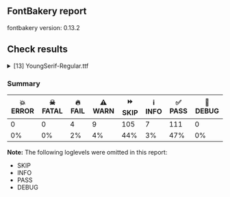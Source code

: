 ## FontBakery report

fontbakery version: 0.13.2







## Check results



<details><summary>[13] YoungSerif-Regular.ttf</summary>
<div>
<details>
    <summary>🔥 <b>FAIL</b> Checking OS/2 usWinAscent & usWinDescent. <a href="https://fontbakery.readthedocs.io/en/stable/fontbakery/checks/universal.html#family-win-ascent-and-descent">family/win_ascent_and_descent</a></summary>
    <div>







* 🔥 **FAIL** <p>OS/2.usWinDescent value should be equal or greater than 295, but got 275 instead</p>
 [code: descent]



</div>
</details>

<details>
    <summary>🔥 <b>FAIL</b> Shapes languages in all GF glyphsets. <a href="https://fontbakery.readthedocs.io/en/stable/fontbakery/checks/googlefonts.html#googlefonts-glyphsets-shape-languages">googlefonts/glyphsets/shape_languages</a></summary>
    <div>







* 🔥 **FAIL** <p>GF_Phonetics_SinoExt glyphset:</p>
<table>
<thead>
<tr>
<th align="left">FAIL messages</th>
<th align="left">Languages</th>
</tr>
</thead>
<tbody>
<tr>
<td align="left">Mandatory orthography codepoints:</td>
<td align="left"></td>
</tr>
<tr>
<td align="left">The following base characters are missing from the font: Ɔ, ɛ, Ɛ, ɔ</td>
<td align="left">bm_Latn (Bambara)</td>
</tr>
<tr>
<td align="left">Mandatory orthography codepoints:</td>
<td align="left"></td>
</tr>
<tr>
<td align="left">The following base characters are missing from the font: ɔ, Ɛ, Ɔ, ɛ</td>
<td align="left">dyu_Latn (Dyula)</td>
</tr>
<tr>
<td align="left">Mandatory orthography codepoints:</td>
<td align="left"></td>
</tr>
<tr>
<td align="left">The following base characters are missing from the font: ɛ, ɔ, Ɔ, Ɛ</td>
<td align="left">fat_Latn (Fanti)</td>
</tr>
<tr>
<td align="left">Mandatory orthography codepoints:</td>
<td align="left"></td>
</tr>
<tr>
<td align="left">The following base characters are missing from the font: Ɗ, ɓ, Ɓ, ɗ, Ƴ, ƴ</td>
<td align="left">ff_Latn (Fulah)</td>
</tr>
<tr>
<td align="left">Mandatory orthography codepoints:</td>
<td align="left"></td>
</tr>
<tr>
<td align="left">The following base characters are missing from the font: ƴ, ƙ, Ɓ, Ƙ, ɓ, Ƴ, Ɗ, ɗ</td>
<td align="left">ha_Latn (Hausa)</td>
</tr>
<tr>
<td align="left">Mandatory orthography codepoints:</td>
<td align="left"></td>
</tr>
<tr>
<td align="left">The following base characters are missing from the font: Ɔ, Ɛ, ɛ, ɔ</td>
<td align="left">tw_akuapem_Latn (Akuapem Twi)</td>
</tr>
</tbody>
</table>
 [code: failed-language-shaping]



* ⚠️ **WARN** <p>GF_Phonetics_SinoExt glyphset:</p>
<table>
<thead>
<tr>
<th align="left">WARN messages</th>
<th align="left">Languages</th>
</tr>
</thead>
<tbody>
<tr>
<td align="left">Auxiliary orthography codepoints:</td>
<td align="left"></td>
</tr>
<tr>
<td align="left">The following auxiliary characters are missing from the font: Ǥ</td>
<td align="left"></td>
</tr>
<tr>
<td align="left">The following auxiliary characters are missing from the font: Ʒ</td>
<td align="left"></td>
</tr>
<tr>
<td align="left">The following auxiliary characters are missing from the font: Ǯ</td>
<td align="left"></td>
</tr>
<tr>
<td align="left">The following auxiliary characters are missing from the font: ǥ</td>
<td align="left"></td>
</tr>
<tr>
<td align="left">The following auxiliary characters are missing from the font: ʒ</td>
<td align="left"></td>
</tr>
<tr>
<td align="left">The following auxiliary characters are missing from the font: ǯ</td>
<td align="left">fi_Latn (Finnish)</td>
</tr>
<tr>
<td align="left">Auxiliary orthography codepoints:</td>
<td align="left"></td>
</tr>
<tr>
<td align="left">The following auxiliary characters are missing from the font: ɛ</td>
<td align="left"></td>
</tr>
<tr>
<td align="left">The following auxiliary characters are missing from the font: Ɛ</td>
<td align="left"></td>
</tr>
<tr>
<td align="left">The following auxiliary characters are missing from the font: ɵ</td>
<td align="left"></td>
</tr>
<tr>
<td align="left">The following auxiliary characters are missing from the font: Ɵ</td>
<td align="left">ig_Latn (Igbo)</td>
</tr>
</tbody>
</table>
 [code: warning-language-shaping]



</div>
</details>

<details>
    <summary>🔥 <b>FAIL</b> Ensure dotted circle glyph is present and can attach marks. <a href="https://fontbakery.readthedocs.io/en/stable/fontbakery/checks/universal.html#dotted-circle">dotted_circle</a></summary>
    <div>







* 🔥 **FAIL** <p>The following glyphs could not be attached to the dotted circle glyph:</p>
<pre><code>- uni031B

- uni0328
</code></pre>
 [code: unattached-dotted-circle-marks]



</div>
</details>

<details>
    <summary>🔥 <b>FAIL</b> Check if the vertical metrics of a family are similar to the same family hosted on Google Fonts. <a href="https://fontbakery.readthedocs.io/en/stable/fontbakery/checks/googlefonts.html#googlefonts-vertical-metrics-regressions">googlefonts/vertical_metrics_regressions</a></summary>
    <div>







* 🔥 **FAIL** <p>Young Serif Regular: OS/2 sTypoAscender is 930 when it should be 1046</p>
 [code: bad-typo-ascender]



* 🔥 **FAIL** <p>Young Serif Regular: OS/2 sTypoDescender is -275 when it should be -366</p>
 [code: bad-typo-descender]



* 🔥 **FAIL** <p>Young Serif Regular: hhea Ascender is 930 when it should be 1046</p>
 [code: bad-hhea-ascender]



* 🔥 **FAIL** <p>Young Serif Regular: hhea Descender is -275 when it should be -366</p>
 [code: bad-hhea-descender]



</div>
</details>

<details>
    <summary>⚠️ <b>WARN</b> Check if each glyph has the recommended amount of contours. <a href="https://fontbakery.readthedocs.io/en/stable/fontbakery/checks/universal.html#contour-count">contour_count</a></summary>
    <div>







* ⚠️ **WARN** <p>This check inspects the glyph outlines and detects the total number of contours in each of them. The expected values are infered from the typical ammounts of contours observed in a large collection of reference font families. The divergences listed below may simply indicate a significantly different design on some of your glyphs. On the other hand, some of these may flag actual bugs in the font such as glyphs mapped to an incorrect codepoint. Please consider reviewing the design and codepoint assignment of these to make sure they are correct.</p>
<p>The following glyphs do not have the recommended number of contours:</p>
<pre><code>- Glyph name: aogonek	Contours detected: 3	Expected: 2

- Glyph name: eogonek	Contours detected: 3	Expected: 2

- Glyph name: Uogonek	Contours detected: 2	Expected: 1

- Glyph name: uogonek	Contours detected: 2	Expected: 1

- Glyph name: ohorn	Contours detected: 3	Expected: 2

- Glyph name: uhorn	Contours detected: 2	Expected: 1

- Glyph name: uni01EA	Contours detected: 3	Expected: 2

- Glyph name: uni01EB	Contours detected: 3	Expected: 2

- Glyph name: uni1E08	Contours detected: 3	Expected: 2

- Glyph name: uni1E09	Contours detected: 3	Expected: 2

- Glyph name: uni1E1C	Contours detected: 3	Expected: 2

- Glyph name: uni1E1D	Contours detected: 4	Expected: 3

- Glyph name: uni1EDB	Contours detected: 4	Expected: 3

- Glyph name: uni1EDD	Contours detected: 4	Expected: 3

- Glyph name: uni1EDF	Contours detected: 4	Expected: 3

- Glyph name: uni1EE1	Contours detected: 4	Expected: 3

- Glyph name: uni1EE3	Contours detected: 4	Expected: 3

- Glyph name: uni1EE9	Contours detected: 3	Expected: 2

- Glyph name: uni1EEB	Contours detected: 3	Expected: 2

- Glyph name: uni1EED	Contours detected: 3	Expected: 2

- Glyph name: uni1EEF	Contours detected: 3	Expected: 2

- Glyph name: uni1EF1	Contours detected: 3	Expected: 2

- Glyph name: uni203D	Contours detected: 3	Expected: 2

- Glyph name: colonmonetary	Contours detected: 2	Expected: 1 or 3

- Glyph name: uniFFFC	Contours detected: 8	Expected: 22

- Glyph name: Uogonek	Contours detected: 2	Expected: 1

- Glyph name: aogonek	Contours detected: 3	Expected: 2

- Glyph name: colonmonetary	Contours detected: 2	Expected: 1 or 3

- Glyph name: eogonek	Contours detected: 3	Expected: 2

- Glyph name: ohorn	Contours detected: 3	Expected: 2

- Glyph name: uhorn	Contours detected: 2	Expected: 1

- Glyph name: uni1E08	Contours detected: 3	Expected: 2

- Glyph name: uni1E09	Contours detected: 3	Expected: 2

- Glyph name: uni1E1C	Contours detected: 3	Expected: 2

- Glyph name: uni1E1D	Contours detected: 4	Expected: 3

- Glyph name: uni1EDB	Contours detected: 4	Expected: 3

- Glyph name: uni1EDD	Contours detected: 4	Expected: 3

- Glyph name: uni1EDF	Contours detected: 4	Expected: 3

- Glyph name: uni1EE1	Contours detected: 4	Expected: 3

- Glyph name: uni1EE3	Contours detected: 4	Expected: 3

- Glyph name: uni1EE9	Contours detected: 3	Expected: 2

- Glyph name: uni1EEB	Contours detected: 3	Expected: 2

- Glyph name: uni1EED	Contours detected: 3	Expected: 2

- Glyph name: uni1EEF	Contours detected: 3	Expected: 2

- Glyph name: uni1EF1	Contours detected: 3	Expected: 2

- Glyph name: uni203D	Contours detected: 3	Expected: 2

- Glyph name: uniFFFC	Contours detected: 8	Expected: 22

- Glyph name: uogonek	Contours detected: 2	Expected: 1
</code></pre>
 [code: contour-count]



</div>
</details>

<details>
    <summary>⚠️ <b>WARN</b> Does the font contain a soft hyphen? <a href="https://fontbakery.readthedocs.io/en/stable/fontbakery/checks/universal.html#soft-hyphen">soft_hyphen</a></summary>
    <div>







* ⚠️ **WARN** <p>This font has a 'Soft Hyphen' character.</p>
 [code: softhyphen]



</div>
</details>

<details>
    <summary>⚠️ <b>WARN</b> Check font contains no unreachable glyphs <a href="https://fontbakery.readthedocs.io/en/stable/fontbakery/checks/universal.html#unreachable-glyphs">unreachable_glyphs</a></summary>
    <div>







* ⚠️ **WARN** <p>The following glyphs could not be reached by codepoint or substitution rules:</p>
<pre><code>- uni2070.zero

- uni2080.zero

- zero.osf.zero
</code></pre>
 [code: unreachable-glyphs]



</div>
</details>

<details>
    <summary>⚠️ <b>WARN</b> Validate size, and resolution of article images, and ensure article page has minimum length and includes visual assets. <a href="https://fontbakery.readthedocs.io/en/stable/fontbakery/checks/googlefonts.html#googlefonts-article-images">googlefonts/article/images</a></summary>
    <div>







* ⚠️ **WARN** <p>Family metadata at fonts/ttf does not have an article.</p>
 [code: lacks-article]



</div>
</details>

<details>
    <summary>⚠️ <b>WARN</b> Check for codepoints not covered by METADATA subsets. <a href="https://fontbakery.readthedocs.io/en/stable/fontbakery/checks/googlefonts.html#googlefonts-metadata-unreachable-subsetting">googlefonts/metadata/unreachable_subsetting</a></summary>
    <div>







* ⚠️ **WARN** <p>The following codepoints supported by the font are not covered by
any subsets defined in the font's metadata file, and will never
be served. You can solve this by either manually adding additional
subset declarations to METADATA.pb, or by editing the glyphset
definitions.</p>
<ul>
<li>U+02D8 BREVE: try adding one of: canadian-aboriginal, yi</li>
<li>U+02D9 DOT ABOVE: try adding one of: canadian-aboriginal, yi</li>
<li>U+02DB OGONEK: try adding one of: canadian-aboriginal, yi</li>
<li>U+0302 COMBINING CIRCUMFLEX ACCENT: try adding one of: tifinagh, math, coptic, cherokee</li>
<li>U+0306 COMBINING BREVE: try adding one of: tifinagh, old-permic</li>
<li>U+0307 COMBINING DOT ABOVE: try adding one of: old-permic, hebrew, tai-le, tifinagh, canadian-aboriginal, math, duployan, coptic, syriac, malayalam, todhri</li>
<li>U+030A COMBINING RING ABOVE: try adding one of: syriac, duployan</li>
<li>U+030B COMBINING DOUBLE ACUTE ACCENT: try adding one of: osage, cherokee</li>
<li>U+030C COMBINING CARON: try adding one of: tai-le, cherokee</li>
<li>U+030F COMBINING DOUBLE GRAVE ACCENT: not included in any glyphset definition</li>
<li>U+0311 COMBINING INVERTED BREVE: try adding one of: todhri, coptic</li>
<li>U+0312 COMBINING TURNED COMMA ABOVE: try adding math</li>
<li>U+031B COMBINING HORN: not included in any glyphset definition</li>
<li>U+0324 COMBINING DIAERESIS BELOW: try adding one of: syriac, duployan, cherokee</li>
<li>U+0326 COMBINING COMMA BELOW: try adding math</li>
<li>U+0327 COMBINING CEDILLA: try adding math</li>
<li>U+0328 COMBINING OGONEK: not included in any glyphset definition</li>
<li>U+032E COMBINING BREVE BELOW: try adding syriac</li>
<li>U+0330 COMBINING TILDE BELOW: try adding one of: syriac, math, cherokee</li>
<li>U+0331 COMBINING MACRON BELOW: try adding one of: thai, caucasian-albanian, sunuwar, gothic, cherokee, tifinagh, syriac</li>
<li>U+0394 GREEK CAPITAL LETTER DELTA: try adding one of: elbasan, math, greek</li>
<li>U+03A9 GREEK CAPITAL LETTER OMEGA: try adding one of: elbasan, math, greek</li>
<li>U+03BC GREEK SMALL LETTER MU: try adding one of: math, greek</li>
<li>U+03C0 GREEK SMALL LETTER PI: try adding one of: math, greek, yi</li>
<li>U+0E3F THAI CURRENCY SYMBOL BAHT: try adding thai</li>
<li>U+2007 FIGURE SPACE: try adding symbols2</li>
<li>U+2008 PUNCTUATION SPACE: try adding symbols2</li>
<li>U+200A HAIR SPACE: try adding symbols2</li>
<li>U+2010 HYPHEN: try adding one of: armenian, hebrew, syloti-nagri, sundanese, lisu, coptic, kayah-li, sora-sompeng, yi, kaithi, arabic, kharoshthi, cham</li>
<li>U+2012 FIGURE DASH: not included in any glyphset definition</li>
<li>U+2015 HORIZONTAL BAR: try adding adlam</li>
<li>U+2021 DOUBLE DAGGER: try adding adlam</li>
<li>U+2030 PER MILLE SIGN: try adding adlam</li>
<li>U+203D INTERROBANG: not included in any glyphset definition</li>
<li>U+2042 ASTERISM: not included in any glyphset definition</li>
<li>U+2048 QUESTION EXCLAMATION MARK: try adding mongolian</li>
<li>U+2070 SUPERSCRIPT ZERO: try adding math</li>
<li>U+2074 SUPERSCRIPT FOUR: try adding math</li>
<li>U+2075 SUPERSCRIPT FIVE: try adding math</li>
<li>U+2076 SUPERSCRIPT SIX: try adding math</li>
<li>U+2077 SUPERSCRIPT SEVEN: try adding math</li>
<li>U+2078 SUPERSCRIPT EIGHT: try adding math</li>
<li>U+2079 SUPERSCRIPT NINE: try adding math</li>
<li>U+2080 SUBSCRIPT ZERO: try adding math</li>
<li>U+2081 SUBSCRIPT ONE: try adding math</li>
<li>U+2082 SUBSCRIPT TWO: try adding math</li>
<li>U+2083 SUBSCRIPT THREE: try adding math</li>
<li>U+2084 SUBSCRIPT FOUR: try adding math</li>
<li>U+2085 SUBSCRIPT FIVE: try adding math</li>
<li>U+2086 SUBSCRIPT SIX: try adding math</li>
<li>U+2087 SUBSCRIPT SEVEN: try adding math</li>
<li>U+2088 SUBSCRIPT EIGHT: try adding math</li>
<li>U+2089 SUBSCRIPT NINE: try adding math</li>
<li>U+2105 CARE OF: try adding math</li>
<li>U+2106 CADA UNA: try adding math</li>
<li>U+2126 OHM SIGN: try adding math</li>
<li>U+212E ESTIMATED SYMBOL: try adding math</li>
<li>U+2153 VULGAR FRACTION ONE THIRD: try adding symbols</li>
<li>U+2154 VULGAR FRACTION TWO THIRDS: try adding symbols</li>
<li>U+215B VULGAR FRACTION ONE EIGHTH: try adding symbols</li>
<li>U+215C VULGAR FRACTION THREE EIGHTHS: try adding symbols</li>
<li>U+215D VULGAR FRACTION FIVE EIGHTHS: try adding symbols</li>
<li>U+215E VULGAR FRACTION SEVEN EIGHTHS: try adding symbols</li>
<li>U+2190 LEFTWARDS ARROW: try adding one of: math, symbols</li>
<li>U+2192 RIGHTWARDS ARROW: try adding one of: math, symbols</li>
<li>U+2194 LEFT RIGHT ARROW: try adding one of: math, symbols</li>
<li>U+2195 UP DOWN ARROW: try adding one of: math, symbols</li>
<li>U+2196 NORTH WEST ARROW: try adding one of: math, symbols</li>
<li>U+2197 NORTH EAST ARROW: try adding one of: math, symbols</li>
<li>U+2198 SOUTH EAST ARROW: try adding one of: math, symbols</li>
<li>U+2199 SOUTH WEST ARROW: try adding one of: math, symbols</li>
<li>U+21BA ANTICLOCKWISE OPEN CIRCLE ARROW: try adding math</li>
<li>U+21BB CLOCKWISE OPEN CIRCLE ARROW: try adding math</li>
<li>U+21C4 RIGHTWARDS ARROW OVER LEFTWARDS ARROW: try adding math</li>
<li>U+21C5 UPWARDS ARROW LEFTWARDS OF DOWNWARDS ARROW: try adding math</li>
<li>U+21E7 UPWARDS WHITE ARROW: try adding symbols</li>
<li>U+2202 PARTIAL DIFFERENTIAL: try adding math</li>
<li>U+2205 EMPTY SET: try adding math</li>
<li>U+2206 INCREMENT: try adding math</li>
<li>U+220F N-ARY PRODUCT: try adding math</li>
<li>U+2211 N-ARY SUMMATION: try adding math</li>
<li>U+2219 BULLET OPERATOR: try adding one of: tai-tham, math, yi, symbols</li>
<li>U+221A SQUARE ROOT: try adding math</li>
<li>U+221E INFINITY: try adding math</li>
<li>U+222B INTEGRAL: try adding math</li>
<li>U+2248 ALMOST EQUAL TO: try adding math</li>
<li>U+2260 NOT EQUAL TO: try adding math</li>
<li>U+2264 LESS-THAN OR EQUAL TO: try adding math</li>
<li>U+2265 GREATER-THAN OR EQUAL TO: try adding math</li>
<li>U+2317 VIEWDATA SQUARE: try adding symbols</li>
<li>U+2318 PLACE OF INTEREST SIGN: try adding symbols</li>
<li>U+2325 OPTION KEY: try adding symbols</li>
<li>U+23CE RETURN SYMBOL: try adding symbols</li>
<li>U+23CF EJECT SYMBOL: try adding symbols</li>
<li>U+23E9 BLACK RIGHT-POINTING DOUBLE TRIANGLE: try adding symbols</li>
<li>U+23EA BLACK LEFT-POINTING DOUBLE TRIANGLE: try adding symbols</li>
<li>U+23ED BLACK RIGHT-POINTING DOUBLE TRIANGLE WITH VERTICAL BAR: try adding symbols</li>
<li>U+23EE BLACK LEFT-POINTING DOUBLE TRIANGLE WITH VERTICAL BAR: try adding symbols</li>
<li>U+23F5 BLACK MEDIUM RIGHT-POINTING TRIANGLE: try adding symbols</li>
<li>U+23F8 DOUBLE VERTICAL BAR: try adding symbols</li>
<li>U+23F9 BLACK SQUARE FOR STOP: try adding symbols</li>
<li>U+23FA BLACK CIRCLE FOR RECORD: try adding symbols</li>
<li>U+2460 CIRCLED DIGIT ONE: try adding one of: mongolian, yi, symbols</li>
<li>U+2461 CIRCLED DIGIT TWO: try adding one of: mongolian, yi, symbols</li>
<li>U+2462 CIRCLED DIGIT THREE: try adding one of: mongolian, yi, symbols</li>
<li>U+2463 CIRCLED DIGIT FOUR: try adding one of: mongolian, yi, symbols</li>
<li>U+2464 CIRCLED DIGIT FIVE: try adding one of: mongolian, yi, symbols</li>
<li>U+2465 CIRCLED DIGIT SIX: try adding one of: mongolian, yi, symbols</li>
<li>U+2466 CIRCLED DIGIT SEVEN: try adding one of: mongolian, yi, symbols</li>
<li>U+2467 CIRCLED DIGIT EIGHT: try adding one of: mongolian, yi, symbols</li>
<li>U+2468 CIRCLED DIGIT NINE: try adding one of: mongolian, yi, symbols</li>
<li>U+24B6 CIRCLED LATIN CAPITAL LETTER A: try adding symbols</li>
<li>U+24B7 CIRCLED LATIN CAPITAL LETTER B: try adding symbols</li>
<li>U+24B8 CIRCLED LATIN CAPITAL LETTER C: try adding symbols</li>
<li>U+24B9 CIRCLED LATIN CAPITAL LETTER D: try adding symbols</li>
<li>U+24BA CIRCLED LATIN CAPITAL LETTER E: try adding symbols</li>
<li>U+24BB CIRCLED LATIN CAPITAL LETTER F: try adding symbols</li>
<li>U+24BC CIRCLED LATIN CAPITAL LETTER G: try adding symbols</li>
<li>U+24BD CIRCLED LATIN CAPITAL LETTER H: try adding symbols</li>
<li>U+24BE CIRCLED LATIN CAPITAL LETTER I: try adding symbols</li>
<li>U+24BF CIRCLED LATIN CAPITAL LETTER J: try adding symbols</li>
<li>U+24C0 CIRCLED LATIN CAPITAL LETTER K: try adding symbols</li>
<li>U+24C1 CIRCLED LATIN CAPITAL LETTER L: try adding symbols</li>
<li>U+24C2 CIRCLED LATIN CAPITAL LETTER M: try adding symbols</li>
<li>U+24C3 CIRCLED LATIN CAPITAL LETTER N: try adding symbols</li>
<li>U+24C4 CIRCLED LATIN CAPITAL LETTER O: try adding symbols</li>
<li>U+24C5 CIRCLED LATIN CAPITAL LETTER P: try adding symbols</li>
<li>U+24C6 CIRCLED LATIN CAPITAL LETTER Q: try adding symbols</li>
<li>U+24C7 CIRCLED LATIN CAPITAL LETTER R: try adding symbols</li>
<li>U+24C8 CIRCLED LATIN CAPITAL LETTER S: try adding symbols</li>
<li>U+24C9 CIRCLED LATIN CAPITAL LETTER T: try adding symbols</li>
<li>U+24CA CIRCLED LATIN CAPITAL LETTER U: try adding symbols</li>
<li>U+24CB CIRCLED LATIN CAPITAL LETTER V: try adding symbols</li>
<li>U+24CC CIRCLED LATIN CAPITAL LETTER W: try adding symbols</li>
<li>U+24CD CIRCLED LATIN CAPITAL LETTER X: try adding symbols</li>
<li>U+24CE CIRCLED LATIN CAPITAL LETTER Y: try adding symbols</li>
<li>U+24CF CIRCLED LATIN CAPITAL LETTER Z: try adding symbols</li>
<li>U+24D0 CIRCLED LATIN SMALL LETTER A: try adding symbols</li>
<li>U+24D1 CIRCLED LATIN SMALL LETTER B: try adding symbols</li>
<li>U+24D2 CIRCLED LATIN SMALL LETTER C: try adding symbols</li>
<li>U+24D3 CIRCLED LATIN SMALL LETTER D: try adding symbols</li>
<li>U+24D4 CIRCLED LATIN SMALL LETTER E: try adding symbols</li>
<li>U+24D5 CIRCLED LATIN SMALL LETTER F: try adding symbols</li>
<li>U+24D6 CIRCLED LATIN SMALL LETTER G: try adding symbols</li>
<li>U+24D7 CIRCLED LATIN SMALL LETTER H: try adding symbols</li>
<li>U+24D8 CIRCLED LATIN SMALL LETTER I: try adding symbols</li>
<li>U+24D9 CIRCLED LATIN SMALL LETTER J: try adding symbols</li>
<li>U+24DA CIRCLED LATIN SMALL LETTER K: try adding symbols</li>
<li>U+24DB CIRCLED LATIN SMALL LETTER L: try adding symbols</li>
<li>U+24DC CIRCLED LATIN SMALL LETTER M: try adding symbols</li>
<li>U+24DD CIRCLED LATIN SMALL LETTER N: try adding symbols</li>
<li>U+24DE CIRCLED LATIN SMALL LETTER O: try adding symbols</li>
<li>U+24DF CIRCLED LATIN SMALL LETTER P: try adding symbols</li>
<li>U+24E0 CIRCLED LATIN SMALL LETTER Q: try adding symbols</li>
<li>U+24E1 CIRCLED LATIN SMALL LETTER R: try adding symbols</li>
<li>U+24E2 CIRCLED LATIN SMALL LETTER S: try adding symbols</li>
<li>U+24E3 CIRCLED LATIN SMALL LETTER T: try adding symbols</li>
<li>U+24E4 CIRCLED LATIN SMALL LETTER U: try adding symbols</li>
<li>U+24E5 CIRCLED LATIN SMALL LETTER V: try adding symbols</li>
<li>U+24E6 CIRCLED LATIN SMALL LETTER W: try adding symbols</li>
<li>U+24E7 CIRCLED LATIN SMALL LETTER X: try adding symbols</li>
<li>U+24E8 CIRCLED LATIN SMALL LETTER Y: try adding symbols</li>
<li>U+24E9 CIRCLED LATIN SMALL LETTER Z: try adding symbols</li>
<li>U+24EA CIRCLED DIGIT ZERO: try adding symbols</li>
<li>U+24FF NEGATIVE CIRCLED DIGIT ZERO: try adding symbols</li>
<li>U+25A0 BLACK SQUARE: try adding symbols</li>
<li>U+25A1 WHITE SQUARE: try adding symbols</li>
<li>U+25B2 BLACK UP-POINTING TRIANGLE: try adding symbols</li>
<li>U+25B3 WHITE UP-POINTING TRIANGLE: try adding one of: math, symbols</li>
<li>U+25B6 BLACK RIGHT-POINTING TRIANGLE: try adding symbols</li>
<li>U+25B7 WHITE RIGHT-POINTING TRIANGLE: try adding one of: math, symbols</li>
<li>U+25BC BLACK DOWN-POINTING TRIANGLE: try adding symbols</li>
<li>U+25BD WHITE DOWN-POINTING TRIANGLE: try adding one of: math, symbols</li>
<li>U+25C0 BLACK LEFT-POINTING TRIANGLE: try adding symbols</li>
<li>U+25C1 WHITE LEFT-POINTING TRIANGLE: try adding one of: math, symbols</li>
<li>U+25C6 BLACK DIAMOND: try adding symbols</li>
<li>U+25C7 WHITE DIAMOND: try adding symbols</li>
<li>U+25CA LOZENGE: try adding one of: math, symbols</li>
<li>U+25CB WHITE CIRCLE: try adding symbols</li>
<li>U+25CC DOTTED CIRCLE: try adding one of: miao, balinese, khudawadi, hanifi-rohingya, devanagari, tagalog, thaana, thai, tirhuta, sharada, hebrew, oriya, mahajani, buginese, bassa-vah, warang-citi, batak, adlam, syriac, tai-le, telugu, tai-viet, siddham, kannada, buhid, music, gunjala-gondi, tibetan, tai-tham, math, kaithi, grantha, new-tai-lue, chakma, soyombo, sundanese, canadian-aboriginal, yi, masaram-gondi, sogdian, bengali, gurmukhi, gujarati, lao, tifinagh, zanabazar-square, duployan, kayah-li, cham, psalter-pahlavi, modi, old-permic, malayalam, takri, pahawh-hmong, newa, mandaic, khojki, mende-kikakui, wancho, rejang, coptic, phags-pa, ahom, sinhala, mongolian, elbasan, marchen, limbu, tamil, javanese, nko, osage, dogra, khmer, kharoshthi, symbols, syloti-nagri, meetei-mayek, tagbanwa, hanunoo, bhaiksuki, brahmi, caucasian-albanian, armenian, lepcha, saurashtra, myanmar, manichaean</li>
<li>U+25CF BLACK CIRCLE: try adding symbols</li>
<li>U+2606 WHITE STAR: try adding symbols</li>
<li>U+261A BLACK LEFT POINTING INDEX: try adding symbols</li>
<li>U+261B BLACK RIGHT POINTING INDEX: try adding symbols</li>
<li>U+261C WHITE LEFT POINTING INDEX: try adding symbols</li>
<li>U+261D WHITE UP POINTING INDEX: try adding symbols</li>
<li>U+261E WHITE RIGHT POINTING INDEX: try adding symbols</li>
<li>U+261F WHITE DOWN POINTING INDEX: try adding symbols</li>
<li>U+262F YIN YANG: try adding symbols</li>
<li>U+2639 WHITE FROWNING FACE: try adding symbols</li>
<li>U+263A WHITE SMILING FACE: try adding symbols</li>
<li>U+263B BLACK SMILING FACE: try adding symbols</li>
<li>U+2660 BLACK SPADE SUIT: try adding symbols</li>
<li>U+2663 BLACK CLUB SUIT: try adding symbols</li>
<li>U+2665 BLACK HEART SUIT: try adding symbols</li>
<li>U+2666 BLACK DIAMOND SUIT: try adding symbols</li>
<li>U+2713 CHECK MARK: try adding symbols</li>
<li>U+272F PINWHEEL STAR: try adding symbols</li>
<li>U+2735 EIGHT POINTED PINWHEEL STAR: try adding symbols</li>
<li>U+273F BLACK FLORETTE: try adding symbols</li>
<li>U+2740 WHITE FLORETTE: try adding symbols</li>
<li>U+2766 FLORAL HEART: try adding symbols</li>
<li>U+2776 DINGBAT NEGATIVE CIRCLED DIGIT ONE: try adding symbols</li>
<li>U+2777 DINGBAT NEGATIVE CIRCLED DIGIT TWO: try adding symbols</li>
<li>U+2778 DINGBAT NEGATIVE CIRCLED DIGIT THREE: try adding symbols</li>
<li>U+2779 DINGBAT NEGATIVE CIRCLED DIGIT FOUR: try adding symbols</li>
<li>U+277A DINGBAT NEGATIVE CIRCLED DIGIT FIVE: try adding symbols</li>
<li>U+277B DINGBAT NEGATIVE CIRCLED DIGIT SIX: try adding symbols</li>
<li>U+277C DINGBAT NEGATIVE CIRCLED DIGIT SEVEN: try adding symbols</li>
<li>U+277D DINGBAT NEGATIVE CIRCLED DIGIT EIGHT: try adding symbols</li>
<li>U+277E DINGBAT NEGATIVE CIRCLED DIGIT NINE: try adding symbols</li>
<li>U+2B1B BLACK LARGE SQUARE: try adding symbols</li>
<li>U+2B1C WHITE LARGE SQUARE: try adding symbols</li>
<li>U+2B98 THREE-D TOP-LIGHTED LEFTWARDS EQUILATERAL ARROWHEAD: try adding symbols</li>
<li>U+2B99 THREE-D RIGHT-LIGHTED UPWARDS EQUILATERAL ARROWHEAD: try adding symbols</li>
<li>U+2B9A THREE-D TOP-LIGHTED RIGHTWARDS EQUILATERAL ARROWHEAD: try adding symbols</li>
<li>U+2B9B THREE-D LEFT-LIGHTED DOWNWARDS EQUILATERAL ARROWHEAD: try adding symbols</li>
<li>U+2B9C BLACK LEFTWARDS EQUILATERAL ARROWHEAD: try adding symbols</li>
<li>U+2B9D BLACK UPWARDS EQUILATERAL ARROWHEAD: try adding symbols</li>
<li>U+2B9E BLACK RIGHTWARDS EQUILATERAL ARROWHEAD: try adding symbols</li>
<li>U+2B9F BLACK DOWNWARDS EQUILATERAL ARROWHEAD: try adding symbols</li>
<li>U+E133 : not included in any glyphset definition</li>
<li>U+E134 : not included in any glyphset definition</li>
<li>U+E135 : not included in any glyphset definition</li>
<li>U+FB00 LATIN SMALL LIGATURE FF: not included in any glyphset definition</li>
<li>U+FB01 LATIN SMALL LIGATURE FI: not included in any glyphset definition</li>
<li>U+FB02 LATIN SMALL LIGATURE FL: not included in any glyphset definition</li>
<li>U+FB03 LATIN SMALL LIGATURE FFI: not included in any glyphset definition</li>
<li>U+FB04 LATIN SMALL LIGATURE FFL: not included in any glyphset definition</li>
<li>U+FFFC OBJECT REPLACEMENT CHARACTER: not included in any glyphset definition</li>
<li>U+1F150 NEGATIVE CIRCLED LATIN CAPITAL LETTER A: try adding symbols</li>
<li>U+1F151 NEGATIVE CIRCLED LATIN CAPITAL LETTER B: try adding symbols</li>
<li>U+1F152 NEGATIVE CIRCLED LATIN CAPITAL LETTER C: try adding symbols</li>
<li>U+1F153 NEGATIVE CIRCLED LATIN CAPITAL LETTER D: try adding symbols</li>
<li>U+1F154 NEGATIVE CIRCLED LATIN CAPITAL LETTER E: try adding symbols</li>
<li>U+1F155 NEGATIVE CIRCLED LATIN CAPITAL LETTER F: try adding symbols</li>
<li>U+1F156 NEGATIVE CIRCLED LATIN CAPITAL LETTER G: try adding symbols</li>
<li>U+1F157 NEGATIVE CIRCLED LATIN CAPITAL LETTER H: try adding symbols</li>
<li>U+1F158 NEGATIVE CIRCLED LATIN CAPITAL LETTER I: try adding symbols</li>
<li>U+1F159 NEGATIVE CIRCLED LATIN CAPITAL LETTER J: try adding symbols</li>
<li>U+1F15A NEGATIVE CIRCLED LATIN CAPITAL LETTER K: try adding symbols</li>
<li>U+1F15B NEGATIVE CIRCLED LATIN CAPITAL LETTER L: try adding symbols</li>
<li>U+1F15C NEGATIVE CIRCLED LATIN CAPITAL LETTER M: try adding symbols</li>
<li>U+1F15D NEGATIVE CIRCLED LATIN CAPITAL LETTER N: try adding symbols</li>
<li>U+1F15E NEGATIVE CIRCLED LATIN CAPITAL LETTER O: try adding symbols</li>
<li>U+1F15F NEGATIVE CIRCLED LATIN CAPITAL LETTER P: try adding symbols</li>
<li>U+1F160 NEGATIVE CIRCLED LATIN CAPITAL LETTER Q: try adding symbols</li>
<li>U+1F161 NEGATIVE CIRCLED LATIN CAPITAL LETTER R: try adding symbols</li>
<li>U+1F162 NEGATIVE CIRCLED LATIN CAPITAL LETTER S: try adding symbols</li>
<li>U+1F163 NEGATIVE CIRCLED LATIN CAPITAL LETTER T: try adding symbols</li>
<li>U+1F164 NEGATIVE CIRCLED LATIN CAPITAL LETTER U: try adding symbols</li>
<li>U+1F165 NEGATIVE CIRCLED LATIN CAPITAL LETTER V: try adding symbols</li>
<li>U+1F166 NEGATIVE CIRCLED LATIN CAPITAL LETTER W: try adding symbols</li>
<li>U+1F167 NEGATIVE CIRCLED LATIN CAPITAL LETTER X: try adding symbols</li>
<li>U+1F168 NEGATIVE CIRCLED LATIN CAPITAL LETTER Y: try adding symbols</li>
<li>U+1F169 NEGATIVE CIRCLED LATIN CAPITAL LETTER Z: try adding symbols</li>
<li>U+1F500 TWISTED RIGHTWARDS ARROWS: not included in any glyphset definition</li>
<li>U+1F501 CLOCKWISE RIGHTWARDS AND LEFTWARDS OPEN CIRCLE ARROWS: not included in any glyphset definition</li>
<li>U+1F502 CLOCKWISE RIGHTWARDS AND LEFTWARDS OPEN CIRCLE ARROWS WITH CIRCLED ONE OVERLAY: not included in any glyphset definition</li>
<li>U+1F503 CLOCKWISE DOWNWARDS AND UPWARDS OPEN CIRCLE ARROWS: try adding symbols</li>
<li>U+1F504 ANTICLOCKWISE DOWNWARDS AND UPWARDS OPEN CIRCLE ARROWS: not included in any glyphset definition</li>
<li>U+1F5A2 BLACK UP POINTING BACKHAND INDEX: try adding symbols</li>
<li>U+1F5A3 BLACK DOWN POINTING BACKHAND INDEX: try adding symbols</li>
<li>U+1F7CF HEAVY EIGHT POINTED BLACK STAR: try adding symbols</li>
<li>U+1F7D3 HEAVY TWELVE POINTED BLACK STAR: try adding symbols</li>
<li>U+1F7D4 HEAVY TWELVE POINTED PINWHEEL STAR: try adding symbols</li>
</ul>
<p>Or you can add the above codepoints to one of the subsets supported by the font: <code>cyrillic-ext</code>, <code>latin</code>, <code>latin-ext</code>, <code>vietnamese</code></p>
 [code: unreachable-subsetting]



</div>
</details>

<details>
    <summary>⚠️ <b>WARN</b> Ensure soft_dotted characters lose their dot when combined with marks that replace the dot. <a href="https://fontbakery.readthedocs.io/en/stable/fontbakery/checks/universal.html#soft-dotted">soft_dotted</a></summary>
    <div>







* ⚠️ **WARN** <p>The dot of soft dotted characters used in orthographies <em>must</em> disappear in the following strings: j̑</p>
<p>The dot of soft dotted characters <em>should</em> disappear in other cases, for example: j̉ j̏ j̛̉ j̛̏ j̛̑ j̣̉ j̣̏ j̣̑ j̤̉ j̤̏ j̤̑ j̦̉ j̦̏ j̦̑ j̧̉ j̧̏ j̧̑ j̨̉ j̨̏ j̨̑</p>
 [code: soft-dotted]



</div>
</details>

<details>
    <summary>⚠️ <b>WARN</b> Do any segments have colinear vectors? <a href="https://fontbakery.readthedocs.io/en/stable/fontbakery/checks/universal.html#outline-colinear-vectors">outline_colinear_vectors</a></summary>
    <div>







* ⚠️ **WARN** <p>The following glyphs have colinear vectors:</p>
<pre><code>* dong (U+20AB): L&lt;&lt;370.0,439.0&gt;--&lt;370.0,495.0&gt;&gt; -&gt; L&lt;&lt;370.0,495.0&gt;--&lt;370.0,496.0&gt;&gt;

* u1F5A2 (U+1F5A2): L&lt;&lt;184.0,304.0&gt;--&lt;192.0,276.0&gt;&gt; -&gt; L&lt;&lt;192.0,276.0&gt;--&lt;201.0,243.0&gt;&gt;

* u1F5A2 (U+1F5A2): L&lt;&lt;186.0,239.0&gt;--&lt;177.0,271.0&gt;&gt; -&gt; L&lt;&lt;177.0,271.0&gt;--&lt;169.0,299.0&gt;&gt;

* u1F5A2 (U+1F5A2): L&lt;&lt;209.0,245.0&gt;--&lt;200.0,278.0&gt;&gt; -&gt; L&lt;&lt;200.0,278.0&gt;--&lt;192.0,306.0&gt;&gt;

* u1F5A2 (U+1F5A2): L&lt;&lt;270.0,474.0&gt;--&lt;271.0,471.0&gt;&gt; -&gt; L&lt;&lt;271.0,471.0&gt;--&lt;281.0,447.0&gt;&gt;

* u1F5A2 (U+1F5A2): L&lt;&lt;642.0,415.0&gt;--&lt;645.0,421.0&gt;&gt; -&gt; L&lt;&lt;645.0,421.0&gt;--&lt;650.0,433.0&gt;&gt;

* u1F5A2 (U+1F5A2): L&lt;&lt;643.0,438.0&gt;--&lt;640.0,432.0&gt;&gt; -&gt; L&lt;&lt;640.0,432.0&gt;--&lt;633.0,417.0&gt;&gt;

* u1F5A3 (U+1F5A3): L&lt;&lt;171.0,295.0&gt;--&lt;174.0,301.0&gt;&gt; -&gt; L&lt;&lt;174.0,301.0&gt;--&lt;181.0,316.0&gt;&gt;

* u1F5A3 (U+1F5A3): L&lt;&lt;172.0,318.0&gt;--&lt;169.0,312.0&gt;&gt; -&gt; L&lt;&lt;169.0,312.0&gt;--&lt;164.0,300.0&gt;&gt;

* u1F5A3 (U+1F5A3): L&lt;&lt;544.0,259.0&gt;--&lt;543.0,262.0&gt;&gt; -&gt; L&lt;&lt;543.0,262.0&gt;--&lt;533.0,286.0&gt;&gt;

* u1F5A3 (U+1F5A3): L&lt;&lt;605.0,488.0&gt;--&lt;614.0,455.0&gt;&gt; -&gt; L&lt;&lt;614.0,455.0&gt;--&lt;622.0,427.0&gt;&gt;

* u1F5A3 (U+1F5A3): L&lt;&lt;628.0,494.0&gt;--&lt;637.0,462.0&gt;&gt; -&gt; L&lt;&lt;637.0,462.0&gt;--&lt;645.0,434.0&gt;&gt;

* u1F5A3 (U+1F5A3): L&lt;&lt;630.0,429.0&gt;--&lt;622.0,457.0&gt;&gt; -&gt; L&lt;&lt;622.0,457.0&gt;--&lt;613.0,490.0&gt;&gt;

* u1F7D4 (U+1F7D4): L&lt;&lt;540.0,197.0&gt;--&lt;663.0,191.0&gt;&gt; -&gt; L&lt;&lt;663.0,191.0&gt;--&lt;663.0,191.0&gt;&gt;

* uni20AD (U+20AD): L&lt;&lt;485.0,361.0&gt;--&lt;487.0,361.0&gt;&gt; -&gt; L&lt;&lt;487.0,361.0&gt;--&lt;611.0,363.0&gt;&gt;

* uni261A (U+261A): L&lt;&lt;472.0,484.0&gt;--&lt;448.0,494.0&gt;&gt; -&gt; L&lt;&lt;448.0,494.0&gt;--&lt;445.0,495.0&gt;&gt;

* uni261A (U+261A): L&lt;&lt;486.0,115.0&gt;--&lt;498.0,120.0&gt;&gt; -&gt; L&lt;&lt;498.0,120.0&gt;--&lt;504.0,123.0&gt;&gt;

* uni261A (U+261A): L&lt;&lt;502.0,132.0&gt;--&lt;487.0,125.0&gt;&gt; -&gt; L&lt;&lt;487.0,125.0&gt;--&lt;481.0,122.0&gt;&gt;

* uni261A (U+261A): L&lt;&lt;613.0,573.0&gt;--&lt;641.0,565.0&gt;&gt; -&gt; L&lt;&lt;641.0,565.0&gt;--&lt;674.0,556.0&gt;&gt;

* uni261A (U+261A): L&lt;&lt;620.0,596.0&gt;--&lt;648.0,588.0&gt;&gt; -&gt; L&lt;&lt;648.0,588.0&gt;--&lt;680.0,579.0&gt;&gt;

* uni261A (U+261A): L&lt;&lt;676.0,564.0&gt;--&lt;643.0,573.0&gt;&gt; -&gt; L&lt;&lt;643.0,573.0&gt;--&lt;615.0,581.0&gt;&gt;

* uni261B (U+261B): L&lt;&lt;344.0,579.0&gt;--&lt;376.0,588.0&gt;&gt; -&gt; L&lt;&lt;376.0,588.0&gt;--&lt;404.0,596.0&gt;&gt;

* uni261B (U+261B): L&lt;&lt;350.0,556.0&gt;--&lt;383.0,565.0&gt;&gt; -&gt; L&lt;&lt;383.0,565.0&gt;--&lt;411.0,573.0&gt;&gt;

* uni261B (U+261B): L&lt;&lt;409.0,581.0&gt;--&lt;381.0,573.0&gt;&gt; -&gt; L&lt;&lt;381.0,573.0&gt;--&lt;348.0,564.0&gt;&gt;

* uni261B (U+261B): L&lt;&lt;520.0,123.0&gt;--&lt;526.0,120.0&gt;&gt; -&gt; L&lt;&lt;526.0,120.0&gt;--&lt;538.0,115.0&gt;&gt;

* uni261B (U+261B): L&lt;&lt;543.0,122.0&gt;--&lt;537.0,125.0&gt;&gt; -&gt; L&lt;&lt;537.0,125.0&gt;--&lt;522.0,132.0&gt;&gt;

* uni261B (U+261B): L&lt;&lt;579.0,495.0&gt;--&lt;576.0,494.0&gt;&gt; -&gt; L&lt;&lt;576.0,494.0&gt;--&lt;552.0,484.0&gt;&gt;

* uni261C (U+261C): L&lt;&lt;510.0,109.0&gt;--&lt;504.0,106.0&gt;&gt; -&gt; L&lt;&lt;504.0,106.0&gt;--&lt;492.0,101.0&gt;&gt;

* uni261C (U+261C): L&lt;&lt;620.0,596.0&gt;--&lt;648.0,588.0&gt;&gt; -&gt; L&lt;&lt;648.0,588.0&gt;--&lt;680.0,579.0&gt;&gt;

* uni261C (U+261C): L&lt;&lt;669.0,540.0&gt;--&lt;636.0,550.0&gt;&gt; -&gt; L&lt;&lt;636.0,550.0&gt;--&lt;609.0,558.0&gt;&gt;

* uni261C (U+261C): L&lt;&lt;798.0,149.0&gt;--&lt;838.0,150.0&gt;&gt; -&gt; L&lt;&lt;838.0,150.0&gt;--&lt;883.0,150.0&gt;&gt;

* uni261D (U+261D): L&lt;&lt;186.0,239.0&gt;--&lt;177.0,271.0&gt;&gt; -&gt; L&lt;&lt;177.0,271.0&gt;--&lt;169.0,299.0&gt;&gt;

* uni261D (U+261D): L&lt;&lt;207.0,310.0&gt;--&lt;215.0,283.0&gt;&gt; -&gt; L&lt;&lt;215.0,283.0&gt;--&lt;225.0,250.0&gt;&gt;

* uni261D (U+261D): L&lt;&lt;615.0,36.0&gt;--&lt;615.0,81.0&gt;&gt; -&gt; L&lt;&lt;615.0,81.0&gt;--&lt;616.0,121.0&gt;&gt;

* uni261D (U+261D): L&lt;&lt;664.0,427.0&gt;--&lt;659.0,415.0&gt;&gt; -&gt; L&lt;&lt;659.0,415.0&gt;--&lt;656.0,409.0&gt;&gt;

* uni261E (U+261E): L&lt;&lt;141.0,150.0&gt;--&lt;186.0,150.0&gt;&gt; -&gt; L&lt;&lt;186.0,150.0&gt;--&lt;226.0,149.0&gt;&gt;

* uni261E (U+261E): L&lt;&lt;344.0,579.0&gt;--&lt;376.0,588.0&gt;&gt; -&gt; L&lt;&lt;376.0,588.0&gt;--&lt;404.0,596.0&gt;&gt;

* uni261E (U+261E): L&lt;&lt;415.0,558.0&gt;--&lt;388.0,550.0&gt;&gt; -&gt; L&lt;&lt;388.0,550.0&gt;--&lt;355.0,540.0&gt;&gt;

* uni261E (U+261E): L&lt;&lt;532.0,101.0&gt;--&lt;520.0,106.0&gt;&gt; -&gt; L&lt;&lt;520.0,106.0&gt;--&lt;514.0,109.0&gt;&gt;

* uni261F (U+261F): L&lt;&lt;150.0,306.0&gt;--&lt;155.0,318.0&gt;&gt; -&gt; L&lt;&lt;155.0,318.0&gt;--&lt;158.0,324.0&gt;&gt;

* uni261F (U+261F): L&lt;&lt;199.0,697.0&gt;--&lt;199.0,652.0&gt;&gt; -&gt; L&lt;&lt;199.0,652.0&gt;--&lt;198.0,612.0&gt;&gt;

* uni261F (U+261F): L&lt;&lt;607.0,423.0&gt;--&lt;599.0,450.0&gt;&gt; -&gt; L&lt;&lt;599.0,450.0&gt;--&lt;589.0,483.0&gt;&gt;

* uni261F (U+261F): L&lt;&lt;628.0,494.0&gt;--&lt;637.0,462.0&gt;&gt; -&gt; L&lt;&lt;637.0,462.0&gt;--&lt;645.0,434.0&gt;&gt;

* uni272F (U+272F): L&lt;&lt;415.0,688.0&gt;--&lt;494.0,463.0&gt;&gt; -&gt; L&lt;&lt;494.0,463.0&gt;--&lt;502.0,443.0&gt;&gt;

* uni2735 (U+2735): L&lt;&lt;337.0,491.0&gt;--&lt;339.0,499.0&gt;&gt; -&gt; L&lt;&lt;339.0,499.0&gt;--&lt;379.0,686.0&gt;&gt;
</code></pre>
 [code: found-colinear-vectors]



</div>
</details>

<details>
    <summary>⚠️ <b>WARN</b> Do outlines contain any jaggy segments? <a href="https://fontbakery.readthedocs.io/en/stable/fontbakery/checks/universal.html#outline-jaggy-segments">outline_jaggy_segments</a></summary>
    <div>







* ⚠️ **WARN** <p>The following glyphs have jaggy segments:</p>
<pre><code>* ae (U+00E6): L&lt;&lt;346.0,-9.0&gt;--&lt;356.0,73.0&gt;&gt;/B&lt;&lt;356.0,73.0&gt;-&lt;344.0,42.0&gt;-&lt;312.5,15.5&gt;&gt; = 14.208302348654348

* aeacute (U+01FD): L&lt;&lt;346.0,-9.0&gt;--&lt;356.0,73.0&gt;&gt;/B&lt;&lt;356.0,73.0&gt;-&lt;344.0,42.0&gt;-&lt;312.5,15.5&gt;&gt; = 14.208302348654348

* club (U+2663): B&lt;&lt;382.0,247.0&gt;-&lt;368.0,293.0&gt;-&lt;366.0,369.0&gt;&gt;/B&lt;&lt;366.0,369.0&gt;-&lt;365.0,293.0&gt;-&lt;350.0,247.0&gt;&gt; = 2.2612840918455555

* heart (U+2665): B&lt;&lt;345.5,578.5&gt;-&lt;362.0,527.0&gt;-&lt;366.0,440.0&gt;&gt;/B&lt;&lt;366.0,440.0&gt;-&lt;371.0,527.0&gt;-&lt;387.0,578.5&gt;&gt; = 5.92167754747822

* p.blackCircled: B&lt;&lt;461.5,490.5&gt;-&lt;449.0,474.0&gt;-&lt;445.0,463.0&gt;&gt;/B&lt;&lt;445.0,463.0&gt;-&lt;449.0,497.0&gt;-&lt;450.5,511.0&gt;&gt; = 13.27326971414301

* spade (U+2660): B&lt;&lt;382.0,246.0&gt;-&lt;368.0,298.0&gt;-&lt;366.0,386.0&gt;&gt;/B&lt;&lt;366.0,386.0&gt;-&lt;364.0,298.0&gt;-&lt;350.0,246.0&gt;&gt; = 2.603905345157587

* uni24DF (U+24DF): B&lt;&lt;450.5,511.0&gt;-&lt;449.0,497.0&gt;-&lt;445.0,463.0&gt;&gt;/B&lt;&lt;445.0,463.0&gt;-&lt;449.0,474.0&gt;-&lt;461.5,490.5&gt;&gt; = 13.27326971414301

* uni262F (U+262F): B&lt;&lt;879.5,445.5&gt;-&lt;925.0,394.0&gt;-&lt;927.0,295.0&gt;&gt;/B&lt;&lt;927.0,295.0&gt;-&lt;928.0,303.0&gt;-&lt;928.0,311.0&gt;&gt; = 8.28234941703128

* uni2735 (U+2735): L&lt;&lt;288.0,307.0&gt;--&lt;187.0,147.0&gt;&gt;/L&lt;&lt;187.0,147.0&gt;--&lt;388.0,348.0&gt;&gt; = 12.737830703874106

* uni2735 (U+2735): L&lt;&lt;289.0,389.0&gt;--&lt;102.0,348.0&gt;&gt;/L&lt;&lt;102.0,348.0&gt;--&lt;388.0,348.0&gt;&gt; = 12.366497153214814

* uni2735 (U+2735): L&lt;&lt;346.0,249.0&gt;--&lt;388.0,63.0&gt;&gt;/L&lt;&lt;388.0,63.0&gt;--&lt;388.0,348.0&gt;&gt; = 12.724355685422363

* uni2735 (U+2735): L&lt;&lt;346.0,447.0&gt;--&lt;187.0,549.0&gt;&gt;/L&lt;&lt;187.0,549.0&gt;--&lt;388.0,348.0&gt;&gt; = 12.319445256636591

* uni2735 (U+2735): L&lt;&lt;430.0,448.0&gt;--&lt;388.0,634.0&gt;&gt;/L&lt;&lt;388.0,634.0&gt;--&lt;388.0,348.0&gt;&gt; = 12.724355685422363

* uni2735 (U+2735): L&lt;&lt;431.0,249.0&gt;--&lt;589.0,147.0&gt;&gt;/L&lt;&lt;589.0,147.0&gt;--&lt;388.0,348.0&gt;&gt; = 12.154941697222196

* uni2735 (U+2735): L&lt;&lt;488.0,308.0&gt;--&lt;674.0,348.0&gt;&gt;/L&lt;&lt;674.0,348.0&gt;--&lt;388.0,348.0&gt;&gt; = 12.13682445529227

* uni2735 (U+2735): L&lt;&lt;488.0,390.0&gt;--&lt;589.0,549.0&gt;&gt;/L&lt;&lt;589.0,549.0&gt;--&lt;388.0,348.0&gt;&gt; = 12.575465499744425
</code></pre>
 [code: found-jaggy-segments]



</div>
</details>

<details>
    <summary>⚠️ <b>WARN</b> Do outlines contain any semi-vertical or semi-horizontal lines? <a href="https://fontbakery.readthedocs.io/en/stable/fontbakery/checks/universal.html#outline-semi-vertical">outline_semi_vertical</a></summary>
    <div>







* ⚠️ **WARN** <p>The following glyphs have semi-vertical/semi-horizontal lines:</p>
<pre><code>* u1F5A2 (U+1F5A2): L&lt;&lt;259.0,539.0&gt;--&lt;260.0,698.0&gt;&gt;

* u1F5A2 (U+1F5A2): L&lt;&lt;276.0,713.0&gt;--&lt;275.0,502.0&gt;&gt;

* u1F5A2 (U+1F5A2): L&lt;&lt;283.0,502.0&gt;--&lt;284.0,713.0&gt;&gt;

* u1F5A3 (U+1F5A3): L&lt;&lt;531.0,231.0&gt;--&lt;530.0,20.0&gt;&gt;

* u1F5A3 (U+1F5A3): L&lt;&lt;538.0,20.0&gt;--&lt;539.0,231.0&gt;&gt;

* u1F5A3 (U+1F5A3): L&lt;&lt;555.0,194.0&gt;--&lt;554.0,35.0&gt;&gt;

* uni2196 (U+2196): L&lt;&lt;50.0,300.0&gt;--&lt;52.0,633.0&gt;&gt;

* uni2197 (U+2197): L&lt;&lt;173.0,681.0&gt;--&lt;506.0,679.0&gt;&gt;

* uni2198 (U+2198): L&lt;&lt;537.0,379.0&gt;--&lt;535.0,46.0&gt;&gt;

* uni2199 (U+2199): L&lt;&lt;432.0,0.0&gt;--&lt;99.0,2.0&gt;&gt;

* uni261A (U+261A): L&lt;&lt;206.0,481.0&gt;--&lt;417.0,482.0&gt;&gt;

* uni261A (U+261A): L&lt;&lt;221.0,505.0&gt;--&lt;380.0,506.0&gt;&gt;

* uni261A (U+261A): L&lt;&lt;417.0,490.0&gt;--&lt;206.0,489.0&gt;&gt;

* uni261B (U+261B): L&lt;&lt;607.0,482.0&gt;--&lt;818.0,481.0&gt;&gt;

* uni261B (U+261B): L&lt;&lt;644.0,506.0&gt;--&lt;803.0,505.0&gt;&gt;

* uni261B (U+261B): L&lt;&lt;818.0,489.0&gt;--&lt;607.0,490.0&gt;&gt;

* uni261C (U+261C): L&lt;&lt;221.0,505.0&gt;--&lt;380.0,506.0&gt;&gt;

* uni261C (U+261C): L&lt;&lt;417.0,466.0&gt;--&lt;221.0,465.0&gt;&gt;

* uni261D (U+261D): L&lt;&lt;259.0,539.0&gt;--&lt;260.0,698.0&gt;&gt;

* uni261D (U+261D): L&lt;&lt;300.0,698.0&gt;--&lt;299.0,502.0&gt;&gt;

* uni261E (U+261E): L&lt;&lt;644.0,506.0&gt;--&lt;803.0,505.0&gt;&gt;

* uni261E (U+261E): L&lt;&lt;803.0,465.0&gt;--&lt;607.0,466.0&gt;&gt;

* uni261F (U+261F): L&lt;&lt;514.0,35.0&gt;--&lt;515.0,231.0&gt;&gt;

* uni261F (U+261F): L&lt;&lt;555.0,194.0&gt;--&lt;554.0,35.0&gt;&gt;
</code></pre>
 [code: found-semi-vertical]



</div>
</details>
</div>
</details>




### Summary

| 💥 ERROR | ☠ FATAL | 🔥 FAIL | ⚠️ WARN | ⏩ SKIP | ℹ️ INFO | ✅ PASS | 🔎 DEBUG | 
| ---|---|---|---|---|---|---|---|
| 0 | 0 | 4 | 9 | 105 | 7 | 111 | 0 | 
| 0% | 0% | 2% | 4% | 44% | 3% | 47% | 0% | 



**Note:** The following loglevels were omitted in this report:


* SKIP
* INFO
* PASS
* DEBUG

